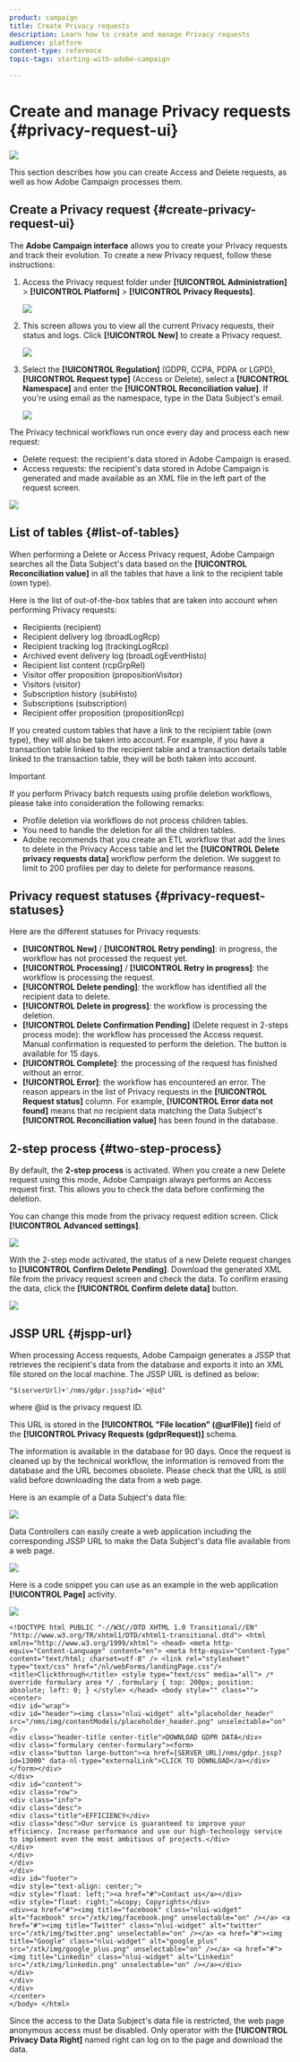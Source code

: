 ```yaml
---
product: campaign
title: Create Privacy requests
description: Learn how to create and manage Privacy requests
audience: platform
content-type: reference
topic-tags: starting-with-adobe-campaign

---
```

# Create and manage Privacy requests {#privacy-request-ui}

![](../../assets/v7-only.svg)

This section describes how you can create Access and Delete requests, as well as how Adobe Campaign processes them.

## Create a Privacy request {#create-privacy-request-ui}

The **Adobe Campaign interface** allows you to create your Privacy requests and track their evolution. To create a new Privacy request, follow these instructions:

1. Access the Privacy request folder under **[!UICONTROL Administration]** > **[!UICONTROL Platform]** > **[!UICONTROL Privacy Requests]**.

    ![](assets/privacy-requests-folder.png)

1. This screen allows you to view all the current Privacy requests, their status and logs. Click **[!UICONTROL New]** to create a Privacy request.

    ![](assets/privacy-request-new.png)

1. Select the **[!UICONTROL Regulation]** (GDPR, CCPA, PDPA or LGPD),  **[!UICONTROL Request type]** (Access or Delete), select a **[!UICONTROL Namespace]** and enter the **[!UICONTROL Reconciliation value]**. If you're using email as the namespace, type in the Data Subject's email.

    ![](assets/privacy-request-properties.png)

The Privacy technical workflows run once every day and process each new request:

* Delete request: the recipient's data stored in Adobe Campaign is erased.
* Access requests: the recipient's data stored in Adobe Campaign is generated and made available as an XML file in the left part of the request screen.

![](assets/privacy-request-download.png)

## List of tables {#list-of-tables}

When performing a Delete or Access Privacy request, Adobe Campaign searches all the Data Subject's data based on the **[!UICONTROL Reconciliation value]** in all the tables that have a link to the recipient table (own type).

Here is the list of out-of-the-box tables that are taken into account when performing Privacy requests:

* Recipients (recipient)
* Recipient delivery log (broadLogRcp)
* Recipient tracking log (trackingLogRcp)
* Archived event delivery log (broadLogEventHisto)
* Recipient list content (rcpGrpRel)
* Visitor offer proposition (propositionVisitor)
* Visitors (visitor)
* Subscription history (subHisto)
* Subscriptions (subscription)
* Recipient offer proposition (propositionRcp)

If you created custom tables that have a link to the recipient table (own type), they will also be taken into account. For example, if you have a transaction table linked to the recipient table and a transaction details table linked to the transaction table, they will be both taken into account.

>[!IMPORTANT]
>
>If you perform Privacy batch requests using profile deletion workflows, please take into consideration the following remarks:
>* Profile deletion via workflows do not process children tables.
>* You need to handle the deletion for all the children tables.
>* Adobe recommends that you create an ETL workflow that add the lines to delete in the Privacy Access table and let the **[!UICONTROL Delete privacy requests data]** workflow perform the deletion. We suggest to limit to 200 profiles per day to delete for performance reasons.

## Privacy request statuses {#privacy-request-statuses}

Here are the different statuses for Privacy requests:

* **[!UICONTROL New]** / **[!UICONTROL Retry pending]**: in progress, the workflow has not processed the request yet.
* **[!UICONTROL Processing]** / **[!UICONTROL Retry in progress]**: the workflow is processing the request.
* **[!UICONTROL Delete pending]**: the workflow has identified all the recipient data to delete.
* **[!UICONTROL Delete in progress]**: the workflow is processing the deletion.
* **[!UICONTROL Delete Confirmation Pending]** (Delete request in 2-steps process mode): the workflow has processed the Access request. Manual confirmation is requested to perform the deletion. The button is available for 15 days.
* **[!UICONTROL Complete]**: the processing of the request has finished without an error.
* **[!UICONTROL Error]**: the workflow has encountered an error. The reason appears in the list of Privacy requests in the **[!UICONTROL Request status]** column. For example, **[!UICONTROL Error data not found]** means that no recipient data matching the Data Subject's **[!UICONTROL Reconciliation value]** has been found in the database.

## 2-step process {#two-step-process}

By default, the **2-step process** is activated. When you create a new Delete request using this mode, Adobe Campaign always performs an Access request first. This allows you to check the data before confirming the deletion.

You can change this mode from the privacy request edition screen. Click **[!UICONTROL Advanced settings]**.

![](assets/privacy-request-advanced-settings.png)

With the 2-step mode activated, the status of a new Delete request changes to **[!UICONTROL Confirm Delete Pending]**. Download the generated XML file from the privacy request screen and check the data. To confirm erasing the data, click the **[!UICONTROL Confirm delete data]** button.

![](assets/privacy-request-delete-data.png)

## JSSP URL {#jspp-url}

When processing Access requests, Adobe Campaign generates a JSSP that retrieves the recipient's data from the database and exports it into an XML file stored on the local machine. The JSSP URL is defined as below:

```
"$(serverUrl)+'/nms/gdpr.jssp?id='+@id"
```

where @id is the privacy request ID.

This URL is stored in the **[!UICONTROL "File location" (@urlFile)]** field of the **[!UICONTROL Privacy Requests (gdprRequest)]** schema.

The information is available in the database for 90 days. Once the request is cleaned up by the technical workflow, the information is removed from the database and the URL becomes obsolete. Please check that the URL is still valid before downloading the data from a web page.

Here is an example of a Data Subject's data file:

![](assets/do-not-localize/privacy-access-file.png)

Data Controllers can easily create a web application including the corresponding JSSP URL to make the Data Subject's data file available from a web page.

![](assets/privacy-gdpr-jssp.png)

Here is a code snippet you can use as an example in the web application **[!UICONTROL Page]** activity.

![](assets/privacy-page-activity.png)

```
<!DOCTYPE html PUBLIC "-//W3C//DTD XHTML 1.0 Transitional//EN" "http://www.w3.org/TR/xhtml1/DTD/xhtml1-transitional.dtd"> <html xmlns="http://www.w3.org/1999/xhtml"> <head> <meta http-equiv="Content-Language" content="en"> <meta http-equiv="Content-Type" content="text/html; charset=utf-8" /> <link rel="stylesheet" type="text/css" href="/nl/webForms/landingPage.css"/> <title>Clickthrough</title> <style type="text/css" media="all"> /* override formulary area */ .formulary { top: 200px; position: absolute; left: 0; } </style> </head> <body style="" class="">
<center>
<div id="wrap">
<div id="header"><img class="nlui-widget" alt="placeholder_header" src="/nms/img/contentModels/placeholder_header.png" unselectable="on" />
<div class="header-title center-title">DOWNLOAD GDPR DATA</div>
<div class="formulary center-formulary"><form>
<div class="button large-button"><a href=[SERVER_URL]/nms/gdpr.jssp?id=13000" data-nl-type="externalLink">CLICK TO DOWNLOAD</a></div>
</form></div>
</div>
<div id="content">
<div class="row">
<div class="info">
<div class="desc">
<div class="title">EFFICIENCY</div>
<div class="desc">Our service is guaranteed to improve your efficiency. Increase performance and use our high-technology service to implement even the most ambitious of projects.</div>
</div>
</div>
</div>
</div>
<div id="footer">
<div style="text-align: center;">
<div style="float: left;"><a href="#">Contact us</a></div>
<div style="float: right;">&copy; Copyrights</div>
<div><a href="#"><img title="facebook" class="nlui-widget" alt="facebook" src="/xtk/img/facebook.png" unselectable="on" /></a> <a href="#"><img title="Twitter" class="nlui-widget" alt="twitter" src="/xtk/img/twitter.png" unselectable="on" /></a> <a href="#"><img title="Google" class="nlui-widget" alt="google_plus" src="/xtk/img/google_plus.png" unselectable="on" /></a> <a href="#"><img title="Linkedin" class="nlui-widget" alt="Linkedin" src="/xtk/img/linkedin.png" unselectable="on" /></a></div>
</div>
</div>
</div>
</center>
</body> </html>
```

Since the access to the Data Subject's data file is restricted, the web page anonymous access must be disabled. Only operator with the **[!UICONTROL Privacy Data Right]** named right can log on to the page and download the data.
